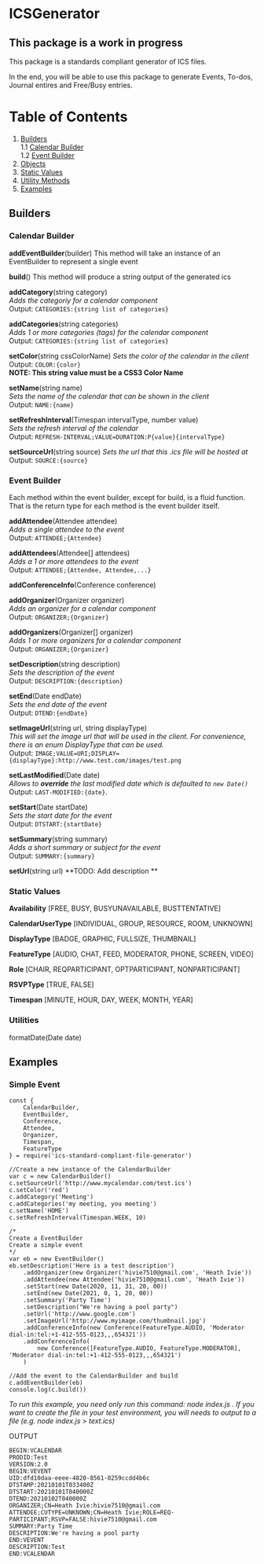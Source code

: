 # ICSGenerator
## This package is a work in progress

This package is a standards compliant generator of ICS files.

In the end, you will be able to use this package to generate Events, To-dos, Journal entires and Free/Busy entries.

# Table of Contents
1. [Builders](#builders)  
1.1 [Calendar Builder](#calendar_builder)  
1.2 [Event Builder](#event_builder)
2. [Objects](#objects)
3. [Static Values](#static_values)
4. [Utility Methods](#utilities)
5. [Examples](#examples)

## Builders<a name="builders"></a>

### Calendar Builder<a name="calendar_builder"></a>
**addEventBuilder**(builder)
This method will take an instance of an EventBuilder to represent a single event

**build**()
This method will produce a string output of the generated ics

**addCategory**(string category)   
*Adds the categoriy for a calendar component*  
Output: ```CATEGORIES:{string list of categories}```

**addCategories**(string categories)   
*Adds 1 or more categories (tags) for the calendar component*  
Output: ```CATEGORIES:{string list of categories}```

**setColor**(string cssColorName) 
*Sets the color of the calendar in the client*      
Output: ```COLOR:{color}```    
**NOTE: This string value must be a CSS3 Color Name**  

**setName**(string name)  
*Sets the name of the calendar that can be shown in the client*  
Output: ```NAME:{name}``` 

**setRefreshInterval**(Timespan intervalType, number value)  
*Sets the refresh interval of the calendar*  
Output: ```REFRESH-INTERVAL;VALUE=DURATION:P{value}{intervalType}``` 

**setSourceUrl**(string source)
*Sets the url that this .ics file will be hosted at*  
Output: ```SOURCE:{source}```

### Event Builder<a name="event_builder"></a>
Each method within the event builder, except for build, is a fluid function.  That is the return type for each method is the event builder itself.

**addAttendee**(Attendee attendee)  
*Adds a single attendee to the event*  
Output: ```ATTENDEE;{Attendee}```

**addAttendees**(Attendee[] attendees)   
*Adds a 1 or more attendees to the event*  
Output: ```ATTENDEE;{Attendee, Attendee,...}```

**addConferenceInfo**(Conference conference)

**addOrganizer**(Organizer organizer)   
*Adds an organizer for a calendar component*  
Output: ```ORGANIZER;{Organizer}``` 

**addOrganizers**(Organizer[] organizer)  
*Adds 1 or more organizers for a calendar component*    
Output: ```ORGANIZER;{Organizer}```  

**setDescription**(string description)  
*Sets the description of the event*  
Output: ```DESCRIPTION:{description}```  

**setEnd**(Date endDate)  
*Sets the end date of the event*  
Output: ```DTEND:{endDate}```    

**setImageUrl**(string url, string displayType)  
*This will set the image url that will be used in the client.  For convenience, there is an enum DisplayType that can be used.*    
Output: ```IMAGE;VALUE=URI;DISPLAY={displayType}:http://www.test.com/images/test.png```

**setLastModified**(Date date)  
*Allows to **override** the last modified date which is defaulted to `new Date()`*
Output: ```LAST-MODIFIED:{date}```.  

**setStart**(Date startDate)  
*Sets the start date for the event*  
Output: ```DTSTART:{startDate}```

**setSummary**(string summary)  
*Adds a short summary or subject for the event*  
Output: ```SUMMARY:{summary}```

**setUrl**(string url) 
**TODO: Add description **

### Static Values<a name="static_values"></a>
**Availability** [FREE, BUSY, BUSYUNAVAILABLE, BUSTTENTATIVE]

**CalendarUserType** [INDIVIDUAL, GROUP, RESOURCE, ROOM, UNKNOWN]

**DisplayType** [BADGE, GRAPHIC, FULLSIZE, THUMBNAIL]

**FeatureType** [AUDIO, CHAT, FEED, MODERATOR, PHONE, SCREEN, VIDEO]

**Role** [CHAIR, REQPARTICIPANT, OPTPARTICIPANT, NONPARTICIPANT]

**RSVPType** [TRUE, FALSE]

**Timespan** [MINUTE, HOUR, DAY, WEEK, MONTH, YEAR]

### Utilities<a name="utilities"></a>
formatDate(Date date)

## Examples<a name="examples"></a>

### Simple Event
```
const {  
    CalendarBuilder,  
    EventBuilder,  
    Conference,  
    Attendee,  
    Organizer,  
    Timespan,  
    FeatureType  
} = require('ics-standard-compliant-file-generator')

//Create a new instance of the CalendarBuilder
var c = new CalendarBuilder()
c.setSourceUrl('http://www.mycalendar.com/test.ics')
c.setColor('red')
c.addCategory('Meeting')
c.addCategories('my meeting, you meeting')
c.setName('HOME')
c.setRefreshInterval(Timespan.WEEK, 10)

/*
Create a EventBuilder
Create a simple event
*/
var eb = new EventBuilder()
eb.setDescription('Here is a test description')
    .addOrganizer(new Organizer('hivie7510@gmail.com', 'Heath Ivie')) 
    .addAttendee(new Attendee('hivie7510@gmail.com', 'Heath Ivie')) 
    .setStart(new Date(2020, 11, 31, 20, 00))
    .setEnd(new Date(2021, 0, 1, 20, 00))
    .setSummary('Party Time')
    .setDescription("We're having a pool party")
    .setUrl('http://www.google.com')
    .setImageUrl('http://www.myimage.com/thumbnail.jpg')
    .addConferenceInfo(new Conference(FeatureType.AUDIO, 'Moderator dial-in:tel:+1-412-555-0123,,,654321'))
    .addConferenceInfo(
        new Conference([FeatureType.AUDIO, FeatureType.MODERATOR], 'Moderator dial-in:tel:+1-412-555-0123,,,654321')
    )
    
//Add the event to the CalendarBuilder and build
c.addEventBuilder(eb) 
console.log(c.build())
```
*To run this example, you need only run this command: node index.js .*
*If you want to create the file in your test environment, you will needs to output to a file (e.g. node index.js > text.ics)*

OUTPUT
```
BEGIN:VCALENDAR
PRODID:Test
VERSION:2.0
BEGIN:VEVENT
UID:dfd10daa-eeee-4820-8561-0259ccdd4b6c
DTSTAMP:20210101T033400Z
DTSTART:20210101T040000Z
DTEND:20210102T040000Z
ORGANIZER;CN=Heath Ivie:hivie7510@gmail.com
ATTENDEE;CUTYPE=UNKNOWN;CN=Heath Ivie;ROLE=REQ-PARTICIPANT;RSVP=FALSE:hivie7510@gmail.com
SUMMARY:Party Time
DESCRIPTION:We're having a pool party
END:VEVENT
DESCRIPTION:Test
END:VCALENDAR
```
